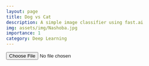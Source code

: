 ```yaml
---
layout: page
title: Dog vs Cat 
description: A simple image classifier using fast.ai 
img: assets/img/Nashoba.jpg
importance: 1
category: Deep Learning
---
```


<input id="photo" type="file">
<div id="results"></div>
<!-- <script>
  async function loaded(reader) {
    const response = await fetch('https://nessmaykerchen-catvsdogclassifier.hf.space/', {
      method: "POST", body: JSON.stringify({ "data": [reader.result] }),
      headers: { "Content-Type": "application/json" }
    });
    const json = await response.json();
    const label = json['data'][0]['confidences'][0]['label'];
    results.innerHTML = `<br/><img src="${reader.result}" width="300"> <p>${label}</p>`
  }
  function read() {
    const reader = new FileReader();
    reader.addEventListener('load', () => loaded(reader))
    reader.readAsDataURL(photo.files[0]);
  }
  photo.addEventListener('input', read);
</script> -->
<script>
import { client } from "@gradio/client";


async function run() {

	const response_0 = await fetch("https://raw.githubusercontent.com/gradio-app/gradio/main/test/test_files/bus.png");
	const exampleImage = await response_0.blob();
						
	const app = await client("https://nessmaykerchen-catvsdogclassifier.hf.space/");
	const result = await app.predict("/predict", [
				exampleImage, 	// blob in 'img' Image component
	]);

	console.log(result?.data);
}

run();
</script>